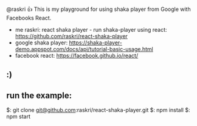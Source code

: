 @raskri :+1: This is my playground for using shaka player from Google with Facebooks React.

- me raskri: react shaka player - run shaka-player using react: https://github.com/raskri/react-shaka-player
- google shaka player: https://shaka-player-demo.appspot.com/docs/api/tutorial-basic-usage.html
- facebook react: https://facebook.github.io/react/

## :)

## run the example:
$: git clone git@github.com:raskri/react-shaka-player.git
$: npm install
$: npm start